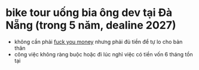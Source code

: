 # bike tour uống bia ông dev tại Đà Nẵng (trong 5 năm, dealine 2027)

- không cần phải [fuck you money](fuck%20you%20money.md) nhưng phải đủ tiền để tự lo cho bản thân
- công việc không ràng buộc hoặc đi lúc nghỉ việc có tiền vốn 6 tháng tồn tại